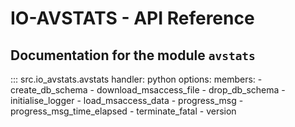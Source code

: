 # IO-AVSTATS - API Reference

## Documentation for the module `avstats`

::: src.io_avstats.avstats
    handler: python
    options:
      members:
        - create_db_schema
        - download_msaccess_file
        - drop_db_schema
        - initialise_logger
        - load_msaccess_data
        - progress_msg
        - progress_msg_time_elapsed
        - terminate_fatal
        - version
